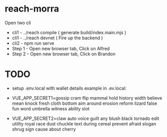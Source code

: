 # reach-morra
Open two cli
- cli1 - ../reach compile ( generate build/index.main.mjs )
- cli1 - ../reach devnet ( Fire up the backend )
- cli2 - npm run serve
- Step 1 - Open new browser tab, Click on Alfred
- Step 2 - Open new browser tab, Click on Brandon

# TODO
- setup .env.local with wallet details
example in .ev.local: 

- VUE_APP_SECRET1=gossip cram flip mammal hold history width believe mean knock fresh cloth bottom aim around erosion reform lizard false fun word umbrella witness ability slot
- VUE_APP_SECRET2=claw auto voice guilt any blush black tornado edit utility royal race dust chuckle text during cereal prevent afraid slogan shrug sign cause about cherry
